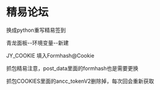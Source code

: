 # 精易论坛

换成python重写精易签到



青龙面板--环境变量--新建

JY_COOKIE  填入Formhash@Cookie

抓包精易注意，post_data里面的formhash也是需要更换

抓包COOKIES里面的ancc_tokenV2删除掉，每次回会重新获取
